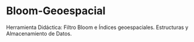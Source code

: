 Bloom-Geoespacial
=================

Herramienta Didáctica: Filtro Bloom e Índices geoespaciales. Estructuras y Almacenamiento de Datos.
